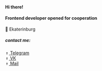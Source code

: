 #### Hi there! 

#### Frontend developer opened for cooperation

:round_pushpin: Ekaterinburg

##### contact me: 
<a align="center"  href="https://t.me/IamOvechkin"><img height="12" src="https://w7.pngwing.com/pngs/966/241/png-transparent-white-paper-plane-illustration-telegram-logo-computer-icons-telegram-miscellaneous-blue-angle-thumbnail.png" alt="tg">&nbsp;Telegram</a><br/>
<a align="center"  href="https://t.me/IamOvechkin"><img height="12" src="https://cdn-icons-png.flaticon.com/512/3938/3938067.png" alt="tg">&nbsp;VK</a><br/>
<a align="center"  href="mailto:ovechkin_dima03@mail.ru"><img height="12" src="https://cdn0.iconfinder.com/data/icons/apple-apps/100/Apple_Mail-512.png" alt="tg">&nbsp;Mail</a><br/>




<!--
**OvechkinDmitry/OvechkinDmitry** is a ✨ _special_ ✨ repository because its `README.md` (this file) appears on your GitHub profile.

Here are some ideas to get you started:

- 🔭 I’m currently working on ...
- 🌱 I’m currently learning ...
- 👯 I’m looking to collaborate on ...
- 🤔 I’m looking for help with ...
- 💬 Ask me about ...
- 📫 How to reach me: ...
- 😄 Pronouns: ...
- ⚡ Fun fact: ...
-->
